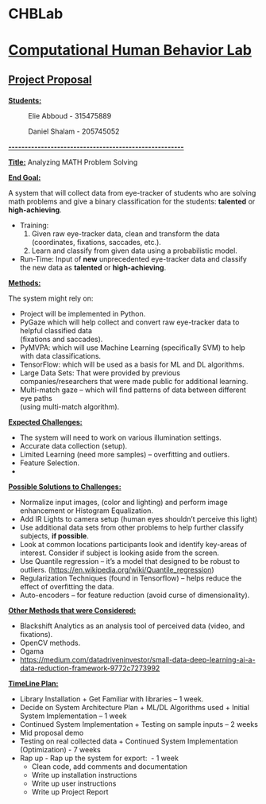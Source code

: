 # CHBLab
<h1><p class="tab"><strong><u>Computational Human Behavior Lab</u></strong></p></h1>
<h2><p><strong><u>Project Proposal</u></strong></p></h2>
<p><strong><u>Students:</u></strong></p>
<p style="text-indent: 40px">Elie Abboud - 315475889</p>
<p style="text-indent: 40px">Daniel Shalam - 205745052</p>
<p><strong><u>------------------------------------------------------</u></strong></p>
<p><strong><u>Title:</u></strong> Analyzing MATH Problem Solving</p>
<p><strong><u>End Goal:</u></strong></p>
<p>A system that will collect data from eye-tracker of students who are solving math problems and give a binary classification for the students: <strong>talented</strong> or <strong>high-achieving</strong>.</p>
<ul>
<li>Training:
<ol>
<li>Given raw eye-tracker data, clean and transform the data (coordinates, fixations, saccades, etc.).</li>
<li>Learn and classify from given data using a probabilistic model.</li>
</ol>
</li>
<li>Run-Time: Input of <strong>new</strong> unprecedented eye-tracker data and classify the new data as <strong>talented</strong> or <strong>high-achieving</strong>.</li>
</ul>
<p><strong><u>Methods:</u></strong></p>
<p>The system might rely on:</p>
<ul>
<li>Project will be implemented in Python.</li>
<li>PyGaze which will help collect and convert raw eye-tracker data to helpful classified data<br /> (fixations and saccades).</li>
<li>PyMVPA: which will use Machine Learning (specifically SVM) to help with data classifications.</li>
<li>TensorFlow: which will be used as a basis for ML and DL algorithms.</li>
<li>Large Data Sets: That were provided by previous companies/researchers that were made public for additional learning.</li>
<li>Multi-match gaze &ndash; which will find patterns of data between different eye paths<br /> (using multi-match algorithm).</li>
</ul>
<p><strong><u>Expected Challenges:</u></strong></p>
<ul>
<li>The system will need to work on various illumination settings.</li>
<li>Accurate data collection (setup).</li>
<li>Limited Learning (need more samples) &ndash; overfitting and outliers.</li>
<li>Feature Selection.</li>
<li></li>
</ul>
<p><strong><u>Possible Solutions to Challenges:</u></strong></p>
<ul>
<li>Normalize input images, (color and lighting) and perform image enhancement or Histogram Equalization.</li>
<li>Add IR Lights to camera setup (human eyes shouldn&rsquo;t perceive this light)</li>
<li>Use additional data sets from other problems to help further classify subjects, <strong>if possible</strong>.</li>
<li>Look at common locations participants look and identify key-areas of interest. Consider if subject is looking aside from the screen.</li>
<li>Use Quantile regression &ndash; it&rsquo;s a model that designed to be robust to outliers. (<a href="https://en.wikipedia.org/wiki/Quantile_regression">https://en.wikipedia.org/wiki/Quantile_regression</a>)</li>
<li>Regularization Techniques (found in Tensorflow) &ndash; helps reduce the effect of overfitting the data.</li>
<li>Auto-encoders &ndash; for feature reduction (avoid curse of dimensionality).</li>
</ul>
<p><strong><u>Other Methods that were Considered:</u></strong></p>
<ul>
<li>Blackshift Analytics as an analysis tool of perceived data (video, and fixations).</li>
<li>OpenCV methods.</li>
<li>Ogama</li>
<li><a href="https://medium.com/datadriveninvestor/small-data-deep-learning-ai-a-data-reduction-framework-9772c7273992">https://medium.com/datadriveninvestor/small-data-deep-learning-ai-a-data-reduction-framework-9772c7273992</a></li>
</ul>
<p><strong><u>TimeLine Plan:</u></strong></p>
<ul>
<li>Library Installation + Get Familiar with libraries &ndash; 1 week.</li>
<li>Decide on System Architecture Plan + ML/DL Algorithms used + Initial System Implementation &ndash; 1 week</li>
<li>Continued System Implementation + Testing on sample inputs &ndash; 2 weeks</li>
<li>Mid proposal demo</li>
<li>Testing on real collected data + Continued System Implementation (Optimization) - 7 weeks</li>
<li>Rap up - Rap up the system for export:&nbsp;&nbsp;- 1 week
<ul>
<li>Clean code, add comments and documentation</li>
<li>Write up installation instructions</li>
<li>Write up user instructions</li>
<li>Write up Project Report</li>
</ul>
</li>
</ul>
<p>&nbsp;</p>
